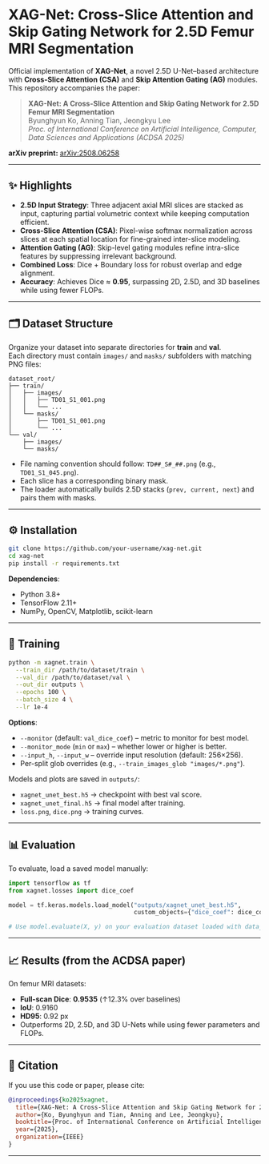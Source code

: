 # XAG-Net: Cross-Slice Attention and Skip Gating Network for 2.5D Femur MRI Segmentation

Official implementation of **XAG-Net**, a novel 2.5D U-Net–based architecture with **Cross-Slice Attention (CSA)** and **Skip Attention Gating (AG)** modules.  
This repository accompanies the paper:

> **XAG-Net: A Cross-Slice Attention and Skip Gating Network for 2.5D Femur MRI Segmentation**  
> Byunghyun Ko, Anning Tian, Jeongkyu Lee  
> *Proc. of International Conference on Artificial Intelligence, Computer, Data Sciences and Applications (ACDSA 2025)*  

**arXiv preprint:** [arXiv:2508.06258](https://arxiv.org/abs/2508.06258)

---

## ✨ Highlights
- **2.5D Input Strategy**: Three adjacent axial MRI slices are stacked as input, capturing partial volumetric context while keeping computation efficient.
- **Cross-Slice Attention (CSA)**: Pixel-wise softmax normalization across slices at each spatial location for fine-grained inter-slice modeling.
- **Attention Gating (AG)**: Skip-level gating modules refine intra-slice features by suppressing irrelevant background.
- **Combined Loss**: Dice + Boundary loss for robust overlap and edge alignment.
- **Accuracy**: Achieves Dice ≈ **0.95**, surpassing 2D, 2.5D, and 3D baselines while using fewer FLOPs.

---

## 🗂️ Dataset Structure

Organize your dataset into separate directories for **train** and **val**.  
Each directory must contain `images/` and `masks/` subfolders with matching PNG files:

```
dataset_root/
├── train/
│   ├── images/
│   │   ├── TD01_S1_001.png
│   │   └── ...
│   └── masks/
│       ├── TD01_S1_001.png
│       └── ...
└── val/
    ├── images/
    └── masks/
```

- File naming convention should follow: `TD##_S#_##.png` (e.g., `TD01_S1_045.png`).  
- Each slice has a corresponding binary mask.  
- The loader automatically builds 2.5D stacks (`prev, current, next`) and pairs them with masks.

---

## ⚙️ Installation

```bash
git clone https://github.com/your-username/xag-net.git
cd xag-net
pip install -r requirements.txt
```

**Dependencies**:
- Python 3.8+
- TensorFlow 2.11+
- NumPy, OpenCV, Matplotlib, scikit-learn

---

## 🚀 Training

```bash
python -m xagnet.train \
  --train_dir /path/to/dataset/train \
  --val_dir /path/to/dataset/val \
  --out_dir outputs \
  --epochs 100 \
  --batch_size 4 \
  --lr 1e-4
```

**Options**:
- `--monitor` (default: `val_dice_coef`) – metric to monitor for best model.
- `--monitor_mode` (`min` or `max`) – whether lower or higher is better.
- `--input_h`, `--input_w` – override input resolution (default: 256×256).
- Per-split glob overrides (e.g., `--train_images_glob "images/*.png"`).

Models and plots are saved in `outputs/`:
- `xagnet_unet_best.h5` → checkpoint with best val score.  
- `xagnet_unet_final.h5` → final model after training.  
- `loss.png`, `dice.png` → training curves.

---

## 📊 Evaluation

To evaluate, load a saved model manually:

```python
import tensorflow as tf
from xagnet.losses import dice_coef

model = tf.keras.models.load_model("outputs/xagnet_unet_best.h5",
                                   custom_objects={"dice_coef": dice_coef})

# Use model.evaluate(X, y) on your evaluation dataset loaded with data_utils.load_dataset_from_dir
```

---

## 📈 Results (from the ACDSA paper)

On femur MRI datasets:

- **Full-scan Dice**: **0.9535** (↑12.3% over baselines)  
- **IoU**: 0.9160  
- **HD95**: 0.92 px  
- Outperforms 2D, 2.5D, and 3D U-Nets while using fewer parameters and FLOPs.

---

## 📄 Citation

If you use this code or paper, please cite:

```bibtex
@inproceedings{ko2025xagnet,
  title={XAG-Net: A Cross-Slice Attention and Skip Gating Network for 2.5D Femur MRI Segmentation},
  author={Ko, Byunghyun and Tian, Anning and Lee, Jeongkyu},
  booktitle={Proc. of International Conference on Artificial Intelligence, Computer, Data Sciences and Applications (ACDSA)},
  year={2025},
  organization={IEEE}
}
```

---
